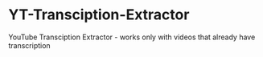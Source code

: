 # YT-Transciption-Extractor
YouTube Transciption Extractor - works only with videos that already have transcription
